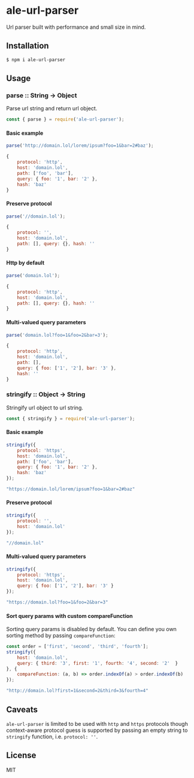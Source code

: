 # ale-url-parser

Url parser built with performance and small size in mind.

## Installation

```sh
$ npm i ale-url-parser
```

## Usage

### parse :: String -> Object

Parse url string and return url object.

```js
const { parse } = require('ale-url-parser');
```

#### Basic example

```js
parse('http://domain.lol/lorem/ipsum?foo=1&bar=2#baz');

{
    protocol: 'http',
    host: 'domain.lol',
    path: ['foo', 'bar'],
    query: { foo: '1', bar: '2' },
    hash: 'baz'
}
```

#### Preserve protocol

```js
parse('//domain.lol');

{
    protocol: '',
    host: 'domain.lol',
    path: [], query: {}, hash: ''
}
```

#### Http by default

```js
parse('domain.lol');

{
    protocol: 'http',
    host: 'domain.lol',
    path: [], query: {}, hash: ''
}
```


#### Multi-valued query parameters

```js
parse('domain.lol?foo=1&foo=2&bar=3');

{
    protocol: 'http',
    host: 'domain.lol',
    path: [], 
    query: { foo: ['1', '2'], bar: '3' }, 
    hash: ''
}
```

### stringify :: Object -> String

Stringify url object to url string.

```js
const { stringify } = require('ale-url-parser');
```

#### Basic example

```js
stringify({
    protocol: 'https',
    host: 'domain.lol',
    path: ['foo', 'bar'],
    query: { foo: '1', bar: '2' },
    hash: 'baz'
});

"https://domain.lol/lorem/ipsum?foo=1&bar=2#baz"
```

#### Preserve protocol

```js
stringify({
    protocol: '',
    host: 'domain.lol'
});

"//domain.lol"
```

#### Multi-valued query parameters

```js
stringify({
    protocol: 'https',
    host: 'domain.lol',
    query: { foo: ['1', '2'], bar: '3' }
});

"https://domain.lol?foo=1&foo=2&bar=3"
```


#### Sort query params with custom compareFunction

Sorting query params is disabled by default. You can define you own sorting method by passing `compareFunction`:

```js
const order = ['first', 'second', 'third', 'fourth'];
stringify({
    host: 'domain.lol',
    query: { third: '3', first: '1', fourth: '4', second: '2'  }
}, {
    compareFunction: (a, b) => order.indexOf(a) > order.indexOf(b)
});

"http://domain.lol?first=1&second=2&third=3&fourth=4"
```

## Caveats

`ale-url-parser` is limited to be used with `http` and `https` protocols though context-aware protocol guess is supported by passing an empty string to `stringify` function, i.e. `protocol: ''`.

## License

MIT
